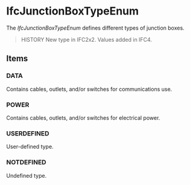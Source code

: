 # IfcJunctionBoxTypeEnum

The _IfcJunctionBoxTypeEnum_ defines different types of junction boxes.<!-- end of definition -->

> HISTORY New type in IFC2x2. Values added in IFC4.

## Items

### DATA
Contains cables, outlets, and/or switches for communications use.

### POWER
Contains cables, outlets, and/or switches for electrical power.

### USERDEFINED
User-defined type.

### NOTDEFINED
Undefined type.
